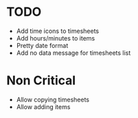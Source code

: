 # TODO

- Add time icons to timesheets
- Add hours/minutes to items
- Pretty date format
- Add no data message for timesheets list

# Non Critical

- Allow copying timesheets
- Allow adding items
